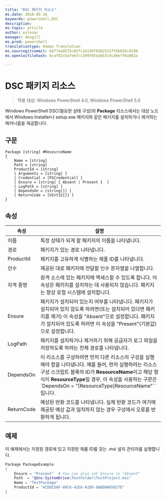 ```yaml
---
title: "DSC 패키지 리소스"
ms.date: 2016-05-16
keywords: powershell,DSC
description: 
ms.topic: article
author: eslesar
manager: dongill
ms.prod: powershell
translationtype: Human Translation
ms.sourcegitcommit: 6477ae8575c83fc24150f9502515ff5b82bc8198
ms.openlocfilehash: bcaf82cbafe67cc309765e16b3c9cd6eff0a982a

---
```


# DSC 패키지 리소스

> 적용 대상: Windows PowerShell 4.0, Windows PowerShell 5.0

Windows PowerShell DSC(필요한 상태 구성)의 **Package** 리소스에서는 대상 노드에서 Windows Installer나 setup.exe 패키지와 같은 패키지를 설치하거나 제거하는 메커니즘을 제공합니다.

## 구문

```
Package [string] #ResourceName
{
    Name = [string]
    Path = [string]
    ProductId = [string]
    [ Arguments = [string] ]
    [ Credential = [PSCredential] ]
    [ Ensure = [string] { Absent | Present }  ]
    [ LogPath = [string] ]
    [ DependsOn = [string[]] ]
    [ ReturnCode = [UInt32[]] ]
}
```

## 속성
|  속성  |  설명   | 
|---|---| 
| 이름| 특정 상태가 되게 할 패키지의 이름을 나타냅니다.| 
| 경로| 패키지가 있는 경로 나타냅니다.| 
| ProductId| 패키지를 고유하게 식별하는 제품 ID를 나타냅니다.| 
| 인수| 제공된 대로 패키지에 전달할 인수 문자열을 나열합니다.| 
| 자격 증명| 원격 소스에 있는 패키지에 액세스할 수 있도록 합니다. 이 속성은 패키지를 설치하는 데 사용되지 않습니다. 패키지는 항상 로컬 시스템에 설치합니다.| 
| Ensure| 패키지가 설치되어 있는지 여부를 나타냅니다. 패키지가 설치되어 있지 않도록 하려면(또는 설치되어 있다면 패키지를 제거) 이 속성을 "Absent"으로 설정합니다. 패키지가 설치되어 있도록 하려면 이 속성을 "Present"(기본값)으로 설정합니다.| 
| LogPath| 패키지를 설치하거나 제거하기 위해 공급자가 로그 파일을 저장하도록 하려는 전체 경로를 나타냅니다.| 
| DependsOn | 이 리소스를 구성하려면 먼저 다른 리소스의 구성을 실행해야 함을 나타냅니다. 예를 들어, 먼저 실행하려는 리소스 구성 스크립트 블록의 ID가 **ResourceName**이고 해당 형식이 **ResourceType**일 경우, 이 속성을 사용하는 구문은 `DependsOn = "[ResourceType]ResourceName"``입니다.| 
| ReturnCode| 예상된 반환 코드를 나타냅니다. 실제 반환 코드가 여기에 제공된 예상 값과 일치하지 않는 경우 구성에서 오류를 반환하게 됩니다.| 

## 예제

이 예제에서는 지정된 경로에 있고 지정된 제품 ID를 갖는 .msi 설치 관리자를 실행합니다.

```powershell
Package PackageExample
{
    Ensure = "Present"  # You can also set Ensure to "Absent"
    Path  = "$Env:SystemDrive\TestFolder\TestProject.msi"
    Name = "TestPackage"
    ProductId = "ACDDCDAF-80C6-41E6-A1B9-8ABD8A05027E"
} 
```




<!--HONumber=Jun16_HO4-->


